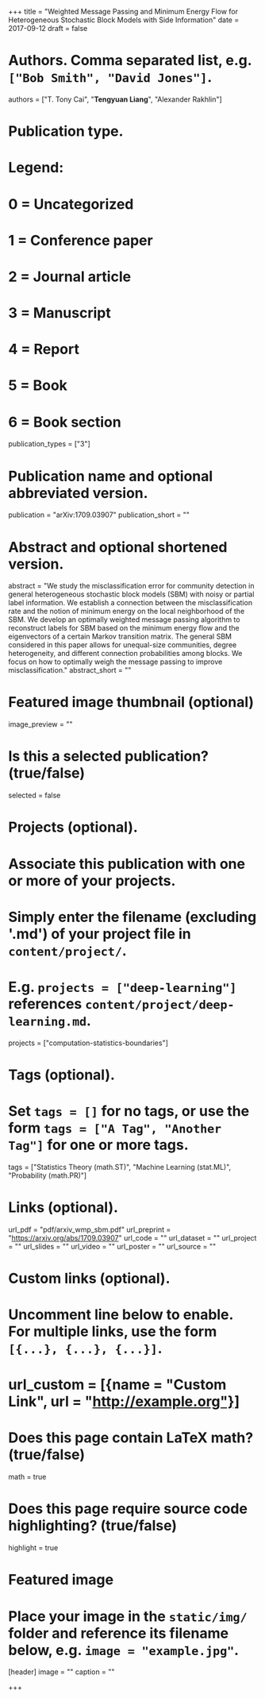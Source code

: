 +++
title = "Weighted Message Passing and Minimum Energy Flow for Heterogeneous Stochastic Block Models with Side Information"
date = 2017-09-12
draft = false

# Authors. Comma separated list, e.g. `["Bob Smith", "David Jones"]`.
authors = ["T. Tony Cai", "**Tengyuan Liang**", "Alexander Rakhlin"]

# Publication type.
# Legend:
# 0 = Uncategorized
# 1 = Conference paper
# 2 = Journal article
# 3 = Manuscript
# 4 = Report
# 5 = Book
# 6 = Book section
publication_types = ["3"]

# Publication name and optional abbreviated version.
publication = "arXiv:1709.03907"
publication_short = ""

# Abstract and optional shortened version.
abstract = "We study the misclassification error for community detection in general heterogeneous stochastic block models (SBM) with noisy or partial label information. We establish a connection between the misclassification rate and the notion of minimum energy on the local neighborhood of the SBM. We develop an optimally weighted message passing algorithm to reconstruct labels for SBM based on the minimum energy flow and the eigenvectors of a certain Markov transition matrix. The general SBM considered in this paper allows for unequal-size communities, degree heterogeneity, and different connection probabilities among blocks. We focus on how to optimally weigh the message passing to improve misclassification."
abstract_short = ""

# Featured image thumbnail (optional)
image_preview = ""

# Is this a selected publication? (true/false)
selected = false

# Projects (optional).
#   Associate this publication with one or more of your projects.
#   Simply enter the filename (excluding '.md') of your project file in `content/project/`.
#   E.g. `projects = ["deep-learning"]` references `content/project/deep-learning.md`.
projects = ["computation-statistics-boundaries"]

# Tags (optional).
#   Set `tags = []` for no tags, or use the form `tags = ["A Tag", "Another Tag"]` for one or more tags.
tags = ["Statistics Theory (math.ST)", "Machine Learning (stat.ML)", "Probability (math.PR)"]

# Links (optional).
url_pdf = "pdf/arxiv_wmp_sbm.pdf"
url_preprint = "https://arxiv.org/abs/1709.03907"
url_code = ""
url_dataset = ""
url_project = ""
url_slides = ""
url_video = ""
url_poster = ""
url_source = ""

# Custom links (optional).
#   Uncomment line below to enable. For multiple links, use the form `[{...}, {...}, {...}]`.
# url_custom = [{name = "Custom Link", url = "http://example.org"}]

# Does this page contain LaTeX math? (true/false)
math = true

# Does this page require source code highlighting? (true/false)
highlight = true

# Featured image
# Place your image in the `static/img/` folder and reference its filename below, e.g. `image = "example.jpg"`.
[header]
image = ""
caption = ""

+++
